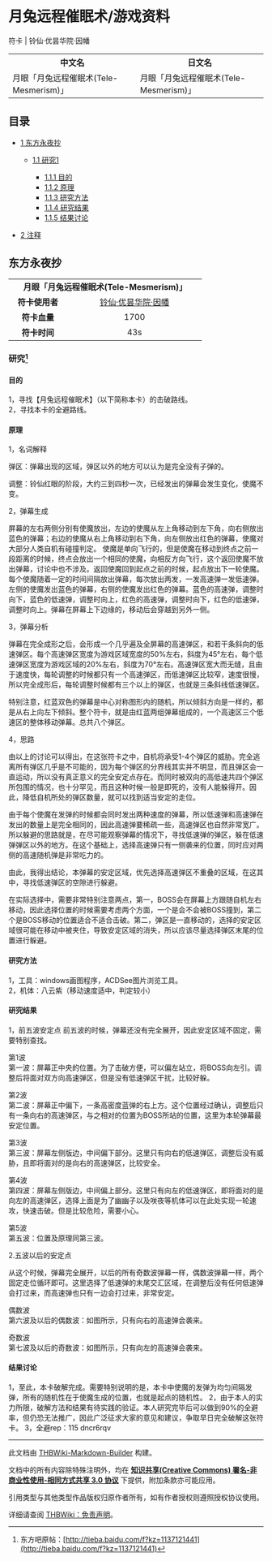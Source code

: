 # 月兔远程催眠术/游戏资料

<!-- source html: G:\repos\THBWiki-Markdown-Builder\THBWikiMarkdown\Temp\main\b\bd\ns0%3A%E6%9C%88%E5%85%94%E8%BF%9C%E7%A8%8B%E5%82%AC%E7%9C%A0%E6%9C%AF%2F%E6%B8%B8%E6%88%8F%E8%B5%84%E6%96%99.html -->

符卡 | 铃仙·优昙华院·因幡


<table>

<tbody><tr>
<th>中文名</th>
<th>日文名
</th></tr>
<tr>
<td>月眼「月兔远程催眠术(Tele-Mesmerism)」</td>
<td>月眼「月兔远程催眠术(Tele-Mesmerism)」
</td></tr></tbody></table>



## 目录

- [1 东方永夜抄](#东方永夜抄)

  - [1.1 研究1](#研究1)

    - [1.1.1 目的](#目的)
    - [1.1.2 原理](#原理)
    - [1.1.3 研究方法](#研究方法)
    - [1.1.4 研究结果](#研究结果)
    - [1.1.5 结果讨论](#结果讨论)






- [2 注释](#注释)





## 东方永夜抄

<table>
<tbody><tr><td style="min-width:200px" colspan="4" align="center"><b>月眼「月兔远程催眠术(Tele-Mesmerism)」</b></td></tr><tr><td style="min-width:100px" colspan="2" align="center"><b>符卡使用者</b></td><td style="min-width:250px" colspan="2" align="center"><a href="./铃仙·优昙华院·因幡.md" title="铃仙·优昙华院·因幡">铃仙·优昙华院·因幡</a></td></tr><tr><td style="min-width:100px" colspan="2" align="center"><b>符卡血量</b></td><td style="min-width:250px" colspan="2" align="center">1700</td></tr><tr><td style="min-width:100px" colspan="2" align="center"><b>符卡时间</b></td><td style="min-width:250px" colspan="2" align="center">43s</td></tr>
</tbody></table>




### 研究[^cite_note-1]

#### 目的
  
1，寻找【月兔远程催眠术】（以下简称本卡）的击破路线。  
2，寻找本卡的全避路线。
  


#### 原理

  
1，名词解释   

弹区：弹幕出现的区域，弹区以外的地方可以认为是完全没有子弹的。   

调整：铃仙红眼的阶段，大约三到四秒一次，已经发出的弹幕会发生变化，使魔不变。  

  

2，弹幕生成   

屏幕的左右两侧分别有使魔放出，左边的使魔从左上角移动到左下角，向右侧放出蓝色的弹幕；右边的使魔从右上角移动到右下角，向左侧放出红色的弹幕，使魔对大部分人类自机有碰撞判定。 使魔是单向飞行的，但是使魔在移动到终点之前一段距离的时候，终点会放出一个相同的使魔，向相反方向飞行，这个返回使魔不放出弹幕，讨论中也不涉及。返回使魔回到起点之前的时候，起点放出下一轮使魔。 每个使魔随着一定的时间间隔放出弹幕，每次放出两发，一发高速弹一发低速弹。左侧的使魔发出蓝色的弹幕，右侧的使魔发出红色的弹幕。蓝色的高速弹，调整时向下，蓝色的低速弹，调整时向上，红色的高速弹，调整时向下，红色的低速弹，调整时向上。弹幕在屏幕上下边缘的，移动后会穿越到另外一侧。  

  

3，弹幕分析  

弹幕在完全成形之后，会形成一个几乎遍及全屏幕的高速弹区，和若干条斜向的低速弹区。每个高速弹区宽度为游戏区域宽度的50%左右，斜度为45°左右，每个低速弹区宽度为游戏区域的20%左右，斜度为70°左右。高速弹区宽大而无缝，且由于速度快，每轮调整的时候都只有一个高速弹区，而低速弹区比较窄，速度很慢，所以完全成形后，每轮调整时候都有三个以上的弹区，也就是三条斜线低速弹区。  

特别注意，红蓝双色的弹幕是中心对称图形内的随机，所以倾斜方向是一样的，都是从右上向左下倾斜。整个符卡，就是由红蓝两组弹幕组成的，一个高速区三个低速区的整体移动弹幕。总共八个弹区。  

  

4，思路  

由以上的讨论可以得出，在这张符卡之中，自机将承受1-4个弹区的威胁。完全逃离所有弹区几乎是不可能的，因为每个弹区的分界线其实并不明显，而且弹区会一直运动，所以没有真正意义的完全安定点存在。而同时被双向的高低速共四个弹区所包围的情况，也十分罕见，而且这种时候一般是即死的，没有人能躲得开。因此，降低自机所处的弹区数量，就可以找到适当安定的走位。  

由于每个使魔在发弹的时候都会同时发出两种速度的弹幕，所以低速弹和高速弹在发出的数量上是完全相同的，因此高速弹要稀疏一些，高速弹区也自然非常宽广。所以躲避的思路就是，在尽可能观察弹幕的情况下，寻找低速弹的弹区，躲在低速弹弹区以外的地方。在这个基础上，选择高速弹只有一侧袭来的位置，同时应对两侧的高速随机弹是非常吃力的。  

由此，我得出结论，本弹幕的安定区域，优先选择高速弹区不重叠的区域，在这其中，寻找低速弹区的空隙进行躲避。  

在实际选择中，需要非常特别注意两点，第一，BOSS会在屏幕上方跟随自机左右移动，因此选择位置的时候需要考虑两个方面，一个是会不会被BOSS撞到，第二个是BOSS移动的位置适合不适合击破。第二，弹区是一直移动的，选择的安定区域很可能在移动中被夹住，导致安定区域的消失，所以应该尽量选择弹区末尾的位置进行躲避。
  



#### 研究方法
  
1，工具：windows画图程序，ACDSee图片浏览工具。  
2，机体：八云紫（移动速度适中，判定较小）
  


#### 研究结果
  
1，前五波安定点
前五波的时候，弹幕还没有完全展开，因此安定区域不固定，需要特别查找。
  

[](./文件-月眼「月兔远程催眠术(Tele-Mesmerism)」（永夜抄攻略-1）.jpeg.md)  [](./文件-月眼「月兔远程催眠术(Tele-Mesmerism)」（永夜抄攻略-1）.jpeg.md)第1波  
第一波：屏幕正中央的位置。为了击破方便，可以偏左站立，将BOSS向左引。调整后将面对双方向高速弹区，但是没有低速弹区干扰，比较好躲。
  
[](./文件-月眼「月兔远程催眠术(Tele-Mesmerism)」（永夜抄攻略-2）.jpeg.md)  [](./文件-月眼「月兔远程催眠术(Tele-Mesmerism)」（永夜抄攻略-2）.jpeg.md)第2波  
第二波：屏幕正中偏下，一条高密度蓝弹的右上方。这个位置经过确认，调整后只有一条向右的高速弹区，与之相对的位置为BOSS所站的位置，这里为本轮弹幕最安定位置。
  
[](./文件-月眼「月兔远程催眠术(Tele-Mesmerism)」（永夜抄攻略-3）.jpeg.md)  [](./文件-月眼「月兔远程催眠术(Tele-Mesmerism)」（永夜抄攻略-3）.jpeg.md)第3波  
第三波：屏幕左侧版边，中间偏下部分。这里只有向右的低速弹区，调整后没有威胁，且即将面对的是向右的高速弹区，比较安全。
  
[](./文件-月眼「月兔远程催眠术(Tele-Mesmerism)」（永夜抄攻略-4）.jpeg.md)  [](./文件-月眼「月兔远程催眠术(Tele-Mesmerism)」（永夜抄攻略-4）.jpeg.md)第4波  
第四波：屏幕左侧版边，中间偏上部分。这里只有向左的低速弹区，即将面对的是向左的高速弹区，选择上面是为了幽幽子以及咲夜等机体可以在此处实现一轮速攻，快速击破。但是比较危险，需要小心。
  
[](./文件-月眼「月兔远程催眠术(Tele-Mesmerism)」（永夜抄攻略-5）.jpeg.md)  [](./文件-月眼「月兔远程催眠术(Tele-Mesmerism)」（永夜抄攻略-5）.jpeg.md)第5波  
第五波：位置及原理同第三波。
  
  
2.五波以后的安定点
  
  
从这个时候，弹幕完全展开，以后的所有奇数波弹幕一样，偶数波弹幕一样，两个固定走位循环即可。这里选择了低速弹的末尾交汇区域，在调整后没有任何低速弹会打过来，而高速弹也只有一边会打过来，非常安定。
  

[](./文件-月眼「月兔远程催眠术(Tele-Mesmerism)」（永夜抄攻略-6）.jpeg.md)  [](./文件-月眼「月兔远程催眠术(Tele-Mesmerism)」（永夜抄攻略-6）.jpeg.md)偶数波  
第六波及以后的偶数波：如图所示，只有向右的高速弹会袭来。
  
[](./文件-月眼「月兔远程催眠术(Tele-Mesmerism)」（永夜抄攻略-7）.jpeg.md)  [](./文件-月眼「月兔远程催眠术(Tele-Mesmerism)」（永夜抄攻略-7）.jpeg.md)奇数波  
第七波及以后的奇数波：如图所示，只有向左的高速弹会袭来。
  

#### 结果讨论
  
1，至此，本卡破解完成。需要特别说明的是，本卡中使魔的发弹为均匀间隔发弹，所有的随机性在于使魔生成的位置，也就是起点的随机性。
2，由于本人的实力所限，破解方法和结果有待实践的验证。本人研究完毕后可以做到90%的全避率，但仍恐无法推广，因此广泛征求大家的意见和建议，争取早日完全破解这张符卡。
3，全避rep：115 dncr6rqv
  


[^cite_note-1]: 东方吧原帖：[http://tieba.baidu.com/f?kz=1137121441](http://tieba.baidu.com/f?kz=1137121441)





---

此文档由 [THBWiki-Markdown-Builder](https://github.com/Delsin-Yu/THBWiki-Markdown-Builder) 构建。

文档中的所有内容除特殊注明外，均在 [**知识共享(Creative Commons) 署名-非商业性使用-相同方式共享 3.0 协议**](https://creativecommons.org/licenses/by-sa/3.0/deed.zh-hans) 下提供，附加条款亦可能应用。

引用类型与其他类型作品版权归原作者所有，如有作者授权则遵照授权协议使用。

详细请查阅 [THBWiki：免责声明](https://thbwiki.cc/THBWiki:%E5%85%8D%E8%B4%A3%E5%A3%B0%E6%98%8E)。

